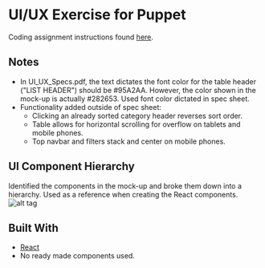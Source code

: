 # UI/UX Exercise for Puppet

Coding assignment instructions found [here](https://github.com/Distelli/ui-ux-exercise1).

## Notes
* In UI_UX_Specs.pdf, the text dictates the font color for the table header ("LIST HEADER") should be #95A2AA. However, the color shown in the mock-up is actually #282653. Used font color dictated in spec sheet.
* Functionality added outside of spec sheet:
    * Clicking an already sorted category header reverses sort order.
    * Table allows for horizontal scrolling for overflow on tablets and mobile phones.
    * Top navbar and filters stack and center on mobile phones.

## UI Component Hierarchy
Identified the components in the mock-up and broke them down into a hierarchy. Used as a reference when creating the React components.
![alt tag](https://i.imgur.com/IurMz5e.png "UI Component Hierarchy")

## Built With
* [React](https://reactjs.org/)
* No ready made components used.
